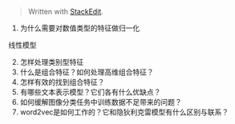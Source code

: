 


> Written with [StackEdit](https://stackedit.io/).

1. 为什么需要对数值类型的特征做归一化

线性模型


2. 怎样处理类别型特征
3. 什么是组合特征？如何处理高维组合特征？
4. 怎样有效的找到组合特征？
5. 有哪些文本表示模型？它们各有什么优缺点？
6. 如何缓解图像分类任务中训练数据不足带来的问题？
7. word2vec是如何工作的？它和隐狄利克雷模型有什么区别与联系？
<!--stackedit_data:
eyJoaXN0b3J5IjpbMjExMzcxNjE0MV19
-->